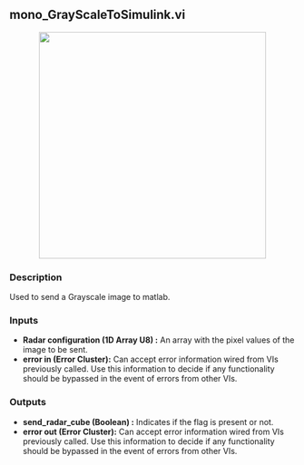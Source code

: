 ## mono_GrayScaleToSimulink.vi
<p align="center">
<img src="https://github.com/monoDriveIO/client/raw/master/WikiPhotos/LV_client/utilities/mono__GrayScaleToSimulinkc.png" 
width="400"  />
</p>

### Description 
Used to send a Grayscale image to matlab.
### Inputs

- **Radar configuration (1D Array U8) :** An array with the pixel values of the image to be sent.
- **error in (Error Cluster):** Can accept error information wired from VIs previously called. Use this information to decide if any functionality should be bypassed in the event of errors from other VIs.


### Outputs

- **send_radar_cube (Boolean) :** Indicates if the flag is present or not.
- **error out (Error Cluster):** Can accept error information wired from VIs previously called. Use this information to decide if any functionality should be bypassed in the event of errors from other VIs.
